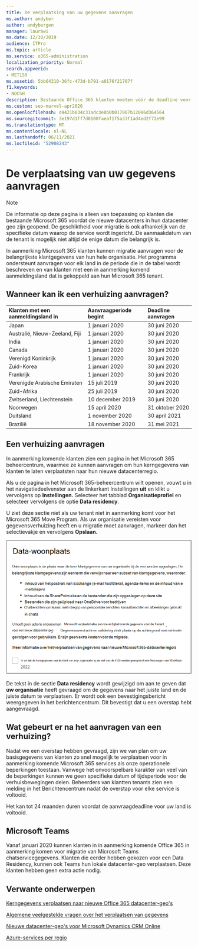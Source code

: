 ```yaml
---
title: De verplaatsing van uw gegevens aanvragen
ms.author: andyber
author: andybergen
manager: laurawi
ms.date: 12/10/2019
audience: ITPro
ms.topic: article
ms.service: o365-administration
localization_priority: Normal
search.appverid:
- MET150
ms.assetid: 5bb64310-36fc-473d-b791-a0176f21707f
f1.keywords:
- NOCSH
description: Bestaande Office 365 klanten moeten vóór de deadline voor hun land een aanvraag indienen om hun Microsoft 365 services te laten verplaatst naar hun nieuwe geo.
ms.custom: seo-marvel-apr2020
ms.openlocfilehash: d4421b034c31adc3e8b0b017067b12086d364564
ms.sourcegitcommit: 3e197d1ff7d8100faeaf1f5a33f1ad4ed2f72e99
ms.translationtype: MT
ms.contentlocale: nl-NL
ms.lasthandoff: 06/11/2021
ms.locfileid: "52908243"
---
```

# <a name="how-to-request-your-data-move"></a>De verplaatsing van uw gegevens aanvragen

> [!NOTE]
> De informatie op deze pagina is alleen van toepassing op klanten die bestaande Microsoft 365 voordat de nieuwe datacenters in hun datacenter geo zijn geopend. De geschiktheid voor migratie is ook afhankelijk van de specifieke datum waarop de service wordt ingericht.  De aanmaakdatum van de tenant is mogelijk niet altijd de enige datum die belangrijk is.
  
In aanmerking Microsoft 365 klanten kunnen migratie aanvragen voor de belangrijkste klantgegevens van hun hele organisatie.  Het programma ondersteunt aanvragen voor elk land in de periode die in de tabel wordt beschreven en van klanten met een in aanmerking komend aanmeldingsland dat is gekoppeld aan hun Microsoft 365 tenant.
  
## <a name="when-can-i-request-a-move"></a>Wanneer kan ik een verhuizing aanvragen?

| Klanten met een aanmeldingsland in | Aanvraagperiode begint | Deadline aanvragen |
|:-----|:-----|:-----|
|Japan   <br/> |1 januari 2020  <br/> |30 juni 2020  <br/> |
|Australië, Nieuw-Zeeland, Fiji  <br/> |1 januari 2020  <br/> |30 juni 2020  <br/> |
|India  <br/> |1 januari 2020  <br/> |30 juni 2020  <br/> |
|Canada  <br/> |1 januari 2020  <br/> |30 juni 2020  <br/> |
|Verenigd Koninkrijk  <br/> |1 januari 2020  <br/> |30 juni 2020  <br/> |
|Zuid-Korea  <br/> |1 januari 2020  <br/> |30 juni 2020  <br/> |
|Frankrijk  <br/> |1 januari 2020  <br/> |30 juni 2020  <br/> |
|Verenigde Arabische Emiraten  <br/> |15 juli 2019  <br/> |30 juni 2020  <br/> |
|Zuid-Afrika  <br/> |25 juli 2019  <br/> |30 juni 2020  <br/> |
|Zwitserland, Liechtenstein  <br/> |10 december 2019  <br/> |30 juni 2020  <br/> |
|Noorwegen  <br/> |15 april 2020  <br/> |31 oktober 2020  <br/> |
|Duitsland  <br/> |1 november 2020  <br/> |30 april 2021  <br/> |
|Brazilië  <br/> |18 november 2020  <br/> |31 mei 2021  <br/> |

## <a name="how-to-request-a-move"></a>Een verhuizing aanvragen

In aanmerking komende klanten zien een pagina in het Microsoft 365 beheercentrum, waarmee ze kunnen aanvragen om hun kerngegevens van klanten te laten verplaatsten naar hun nieuwe datacenterregio.  
  
Als u de pagina in het Microsoft 365-beheercentrum wilt openen, vouwt u in het navigatiedeelvenster aan de linkerkant Instellingen **uit** en klikt u vervolgens op **Instellingen.**
Selecteer het tabblad **Organisatieprofiel** en selecteer vervolgens de optie **Data residency**.
  
U ziet deze sectie niet als uw tenant niet in aanmerking komt voor het Microsoft 365 Move Program.  Als uw organisatie vereisten voor gegevensverhuizing heeft en u migratie moet aanvragen, markeer dan het selectievakje en vervolgens **Opslaan.**
  
![Actiescherm datacenteropt-in](../media/dataresidencyflyoutae.jpg)
  
De tekst in de sectie **Data residency** wordt gewijzigd om aan te geven dat **uw organisatie** heeft gevraagd om de gegevens naar het juiste land en de juiste datum te verplaatsen. Er wordt ook een bevestigingsbericht weergegeven in het berichtencentrum. Dit bevestigt dat u een overstap hebt aangevraagd. 
  
## <a name="what-happens-after-requesting-a-move"></a>Wat gebeurt er na het aanvragen van een verhuizing?

Nadat we een overstap hebben gevraagd, zijn we van plan om uw basisgegevens van klanten zo snel mogelijk te verplaatsen voor in aanmerking komende Microsoft 365 services als onze operationele beperkingen toestaan. Vanwege het onvoorspelbare karakter van veel van de beperkingen kunnen we geen specifieke datum of tijdsperiode voor de verhuisbewegingen delen. Beheerders van klantten tenants zien een melding in het Berichtencentrum nadat de overstap voor elke service is voltooid.
  
Het kan tot 24 maanden duren voordat de aanvraagdeadline voor uw land is voltooid.
  
## <a name="microsoft-teams"></a>Microsoft Teams

Vanaf januari 2020 kunnen klanten in in aanmerking komende Office 365 in aanmerking komen voor migratie van Microsoft Teams chatservicegegevens.  Klanten die eerder hebben gekozen voor een Data Residency, kunnen ook Teams hun lokale datacenter-geo verplaatsen.  Deze klanten hebben geen extra actie nodig.

## <a name="related-topics"></a>Verwante onderwerpen

[Kerngegevens verplaatsen naar nieuwe Office 365 datacenter-geo's](moving-data-to-new-datacenter-geos.md)

[Algemene veelgestelde vragen over het verplaatsen van gegevens](data-move-faq.yml)

[Nieuwe datacenter-geo's voor Microsoft Dynamics CRM Online](/power-platform/admin/new-datacenter-regions)
  
[Azure-services per regio](https://azure.microsoft.com/regions/)
